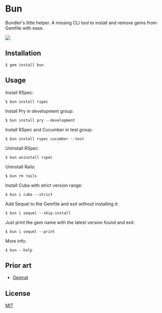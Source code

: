 # Bun

Bundler's little helper. A missing CLI tool to install and remove gems from Gemfile with ease.


![](https://twobucks.co/assets/bun-example-min.gif)

## Installation

```
$ gem install bun
```

## Usage

Install RSpec:

```
$ bun install rspec
```

Install Pry in development group:

```
$ bun install pry --development 
```

Install RSpec and Cucumber in test group:

```
$ bun install rspec cucumber --test
```

Uninstall RSpec:

```
$ bun uninstall rspec
```

Uninstall Rails:

```
$ bun rm rails
```

Install Cuba with strict version range:

```
$ bun i cuba --strict
```

Add Sequel to the Gemfile and exit without installing it:

```
$ bun i sequel --skip-install
```

Just print the gem name with the latest version found and exit:

```
$ bun i sequel --print
```

More info:

```
$ bun --help
```

## Prior art

* [Gemrat](https://github.com/drurly/gemrat)

## License

[MIT](/license)
